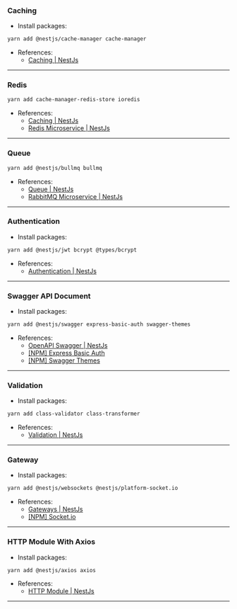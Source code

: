 ### Caching

- Install packages:

```bash
yarn add @nestjs/cache-manager cache-manager
```

- References:
  - [Caching | NestJs](https://docs.nestjs.com/techniques/caching)

---

### Redis

```bash
yarn add cache-manager-redis-store ioredis
```

- References:
  - [Caching | NestJs](https://docs.nestjs.com/techniques/caching)
  - [Redis Microservice | NestJs](https://docs.nestjs.com/microservices/redis)

---

### Queue

```bash
yarn add @nestjs/bullmq bullmq
```

- References:
  - [Queue | NestJs](https://docs.nestjs.com/techniques/queues)
  - [RabbitMQ Microservice | NestJs](https://docs.nestjs.com/microservices/rabbitmq)

---

### Authentication

- Install packages:

```bash
yarn add @nestjs/jwt bcrypt @types/bcrypt
```

- References:
  - [Authentication | NestJs](https://docs.nestjs.com/security/authentication#jwt-token)

---

### Swagger API Document

- Install packages:

```bash
yarn add @nestjs/swagger express-basic-auth swagger-themes
```

- References:
  - [OpenAPI Swagger | NestJs](https://docs.nestjs.com/openapi/introduction)
  - [[NPM] Express Basic Auth](https://www.npmjs.com/package/express-basic-auth)
  - [[NPM] Swagger Themes](https://www.npmjs.com/package/swagger-themes)

---

### Validation

- Install packages:

```bash
yarn add class-validator class-transformer
```

- References:
  - [Validation | NestJs](https://docs.nestjs.com/techniques/validation)

---

### Gateway

- Install packages:

```bash
yarn add @nestjs/websockets @nestjs/platform-socket.io
```

- References:
  - [Gateways | NestJs](https://docs.nestjs.com/websockets/gateways)
  - [[NPM] Socket.io](https://www.npmjs.com/package/socket.io)

---

### HTTP Module With Axios

- Install packages:

```bash
yarn add @nestjs/axios axios
```

- References:
  - [HTTP Module | NestJs](https://docs.nestjs.com/techniques/http-module)

---
